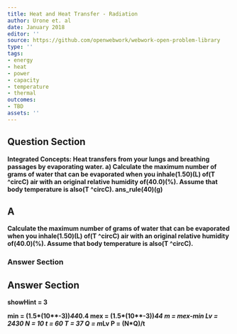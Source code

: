 ```yaml
---
title: Heat and Heat Transfer - Radiation
author: Urone et. al
date: January 2018
editor: ''
source: https://github.com/openwebwork/webwork-open-problem-library
type: ''
tags:
- energy
- heat
- power
- capacity
- temperature
- thermal
outcomes:
- TBD
assets: ''
---
```


## Question Section 

<b>
Integrated Concepts: Heat transfers from your lungs and breathing passages by
evaporating water. 
a) Calculate the maximum number of grams of water that can be evaporated when you inhale(1.50)(L) of(T ^circC) air with an original relative humidity of(40.0)(%). Assume that body temperature is also(T ^circC). 
ans_rule(40)(g)

## A
Calculate the maximum number of grams of water that can be evaporated when you inhale(1.50)(L) of(T ^circC) air with an original relative humidity of(40.0)(%). Assume that body temperature is also(T ^circC). 
### Answer Section


## Answer Section

showHint = 3

min = (1.5*(10**-3))*44*0.4
mex = (1.5*(10**-3))*44
m = mex-min
Lv = 2430
N = 10
t = 60
T = 37
Q = m*Lv
P = (N*Q)/t